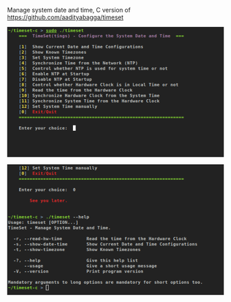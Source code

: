 Manage system date and time, C version of https://github.com/aadityabagga/timeset

![](picz/img1.png)

![](picz/img2.png)

